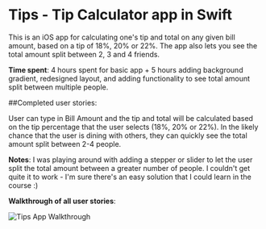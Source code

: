 # Tips - Tip Calculator app in Swift

This is an iOS app for calculating one's tip and total on any given bill amount, based on a tip of 18%, 20% or 22%. The app also lets you see the total amount split between 2, 3 and 4 friends.  

**Time spent**: 4 hours spent for basic app + 5 hours adding background gradient, redesigned layout, and adding functionality to see total amount split between multiple people.  

##Completed user stories:

User can type in Bill Amount and the tip and total will be calculated based on the tip percentage that the user selects (18%, 20% or 22%). In the likely chance that the user is dining with others, they can quickly see the total amount split between 2-4 people. 

**Notes**: I was playing around with adding a stepper or slider to let the user split the total amount between a greater number of people. I couldn't get quite it to work - I'm sure there's an easy solution that I could learn in the course :) 

**Walkthrough of all user stories**:


![Tips App Walkthrough](http://i.imgur.com/ek9PnpL.gif)
